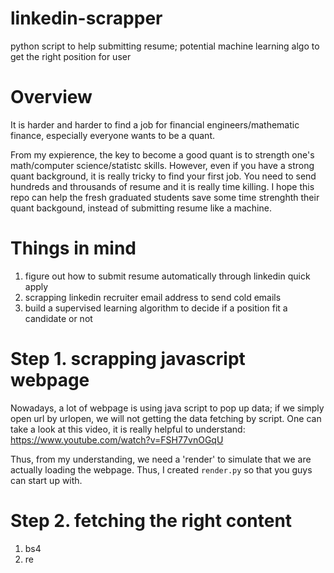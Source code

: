# linkedin-scrapper
python script to help submitting resume; potential machine learning algo to get the right position for user

# Overview
It is harder and harder to find a job for financial engineers/mathematic finance, especially everyone wants to be a quant. 

From my expierence, the key to become a good quant is to strength one's math/computer science/statistc skills. However, even if you have a strong quant background, it is really tricky to find your first job. You need to send hundreds and throusands of resume and it is really time killing. I hope this repo can help the fresh graduated students save some time strenghth their quant backgound, instead of submitting resume like a machine.

# Things in mind
1. figure out how to submit resume automatically through linkedin quick apply
2. scrapping linkedin recruiter email address to send cold emails
3. build a supervised learning algorithm to decide if a position fit a candidate or not

# Step 1. scrapping javascript webpage
Nowadays, a lot of webpage is using java script to pop up data; if we simply open url by urlopen, we will not getting the data fetching by script. One can take a look at this video, it is really helpful to understand:
https://www.youtube.com/watch?v=FSH77vnOGqU

Thus, from my understanding, we need a 'render' to simulate that we are actually loading the webpage. Thus, I created `render.py` so that you guys can start up with.


# Step 2. fetching the right content
1. bs4
2. re
